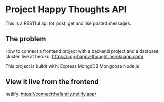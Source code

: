 # Project Happy Thoughts API

This is a RESTful api for post, get and like posted messages.

## The problem
How to connect a frontend project with a backend project and a database cluster. 
live at heroku: https://app-happy-thought.herokuapp.com/

This project is buildt with:
Express
MongoDB
Mongoose
Node.js

## View it live from the frontend
netlify: https://connectthefamily.netlify.app/
